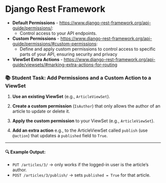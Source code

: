 # Django Rest Framework

- **Default Permissions** - https://www.django-rest-framework.org/api-guide/permissions/:
  - Control access to your API endpoints.
- **Custom Permissions** - https://www.django-rest-framework.org/api-guide/permissions/#custom-permissions:
  - Define and apply custom permissions to control access to specific parts of your API, ensuring security and privacy
- **ViewSet Extra Actions** - https://www.django-rest-framework.org/api-guide/viewsets/#marking-extra-actions-for-routing
  
### 📚 **Student Task: Add Permissions and a Custom Action to a ViewSet**

1. **Use an existing ViewSet** (e.g., `ArticleViewSet`).

2. **Create a custom permission** (`IsAuthor`) that only allows the author of an article to update or delete it.

3. **Apply the custom permission** to your ViewSet (e.g., `ArticleViewSet`).

4. **Add an extra action** e.g., to the ArticleViewSet called `publish` (use `@action`) that updates a `published` field to `True`.

---

#### 🔍 Example Output:
- `PUT /articles/3/` → only works if the logged-in user is the article’s author.
- `POST /articles/3/publish/` → sets `published = True` for that article.
